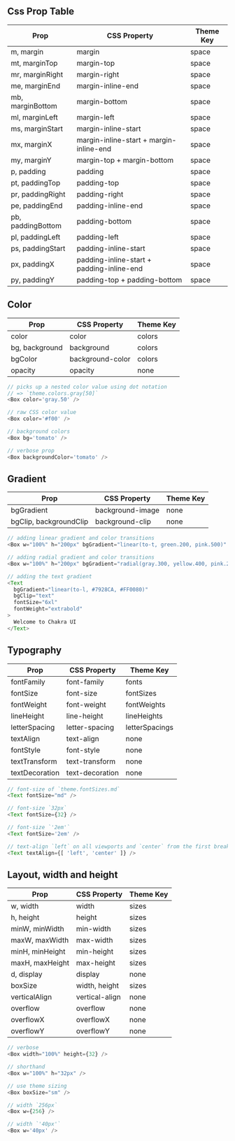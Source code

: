 ## Css Prop Table

| Prop              | CSS Property                              | Theme Key |
| ----------------- | ----------------------------------------- | --------- |
| m, margin         | margin                                    | space     |
| mt, marginTop     | margin-top                                | space     |
| mr, marginRight   | margin-right                              | space     |
| me, marginEnd     | margin-inline-end                         | space     |
| mb, marginBottom  | margin-bottom                             | space     |
| ml, marginLeft    | margin-left                               | space     |
| ms, marginStart   | margin-inline-start                       | space     |
| mx, marginX       | margin-inline-start + margin-inline-end   | space     |
| my, marginY       | margin-top + margin-bottom                | space     |
| p, padding        | padding                                   | space     |
| pt, paddingTop    | padding-top                               | space     |
| pr, paddingRight  | padding-right                             | space     |
| pe, paddingEnd    | padding-inline-end                        | space     |
| pb, paddingBottom | padding-bottom                            | space     |
| pl, paddingLeft   | padding-left                              | space     |
| ps, paddingStart  | padding-inline-start                      | space     |
| px, paddingX      | padding-inline-start + padding-inline-end | space     |
| py, paddingY      | padding-top + padding-bottom              | space     |

## Color

| Prop           | CSS Property     | Theme Key |
| -------------- | ---------------- | --------- |
| color          | color            | colors    |
| bg, background | background       | colors    |
| bgColor        | background-color | colors    |
| opacity        | opacity          | none      |

```Typescript
// picks up a nested color value using dot notation
// => `theme.colors.gray[50]`
<Box color='gray.50' />

// raw CSS color value
<Box color='#f00' />

// background colors
<Box bg='tomato' />

// verbose prop
<Box backgroundColor='tomato' />
```

## Gradient

| Prop                   | CSS Property     | Theme Key |
| ---------------------- | ---------------- | --------- |
| bgGradient             | background-image | none      |
| bgClip, backgroundClip | background-clip  | none      |

```TypeScript
// adding linear gradient and color transitions
<Box w="100%" h="200px" bgGradient="linear(to-t, green.200, pink.500)" />

// adding radial gradient and color transitions
<Box w="100%" h="200px" bgGradient="radial(gray.300, yellow.400, pink.200)" />

// adding the text gradient
<Text
  bgGradient="linear(to-l, #7928CA, #FF0080)"
  bgClip="text"
  fontSize="6xl"
  fontWeight="extrabold"
>
  Welcome to Chakra UI
</Text>
```

## Typography

| Prop           | CSS Property    | Theme Key      |
| -------------- | --------------- | -------------- |
| fontFamily     | font-family     | fonts          |
| fontSize       | font-size       | fontSizes      |
| fontWeight     | font-weight     | fontWeights    |
| lineHeight     | line-height     | lineHeights    |
| letterSpacing  | letter-spacing  | letterSpacings |
| textAlign      | text-align      | none           |
| fontStyle      | font-style      | none           |
| textTransform  | text-transform  | none           |
| textDecoration | text-decoration | none           |

```TypeScript
// font-size of `theme.fontSizes.md`
<Text fontSize="md" />

// font-size `32px`
<Text fontSize={32} />

// font-size `'2em'`
<Text fontSize='2em' />

// text-align `left` on all viewports and `center` from the first breakpoint and up
<Text textAlign={[ 'left', 'center' ]} />
```

## Layout, width and height

| Prop            | CSS Property   | Theme Key |
| --------------- | -------------- | --------- |
| w, width        | width          | sizes     |
| h, height       | height         | sizes     |
| minW, minWidth  | min-width      | sizes     |
| maxW, maxWidth  | max-width      | sizes     |
| minH, minHeight | min-height     | sizes     |
| maxH, maxHeight | max-height     | sizes     |
| d, display      | display        | none      |
| boxSize         | width, height  | sizes     |
| verticalAlign   | vertical-align | none      |
| overflow        | overflow       | none      |
| overflowX       | overflowX      | none      |
| overflowY       | overflowY      | none      |

```TypeScript
// verbose
<Box width="100%" height={32} />

// shorthand
<Box w="100%" h="32px" />

// use theme sizing
<Box boxSize="sm" />

// width `256px`
<Box w={256} />

// width `'40px'`
<Box w='40px' />
```
